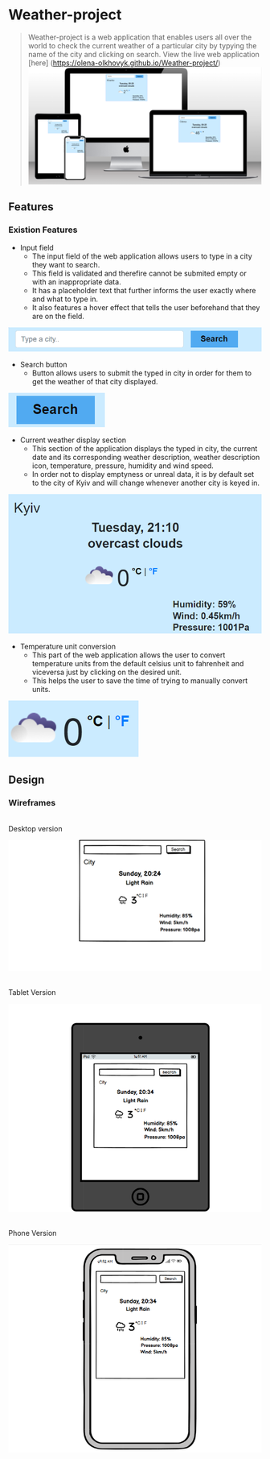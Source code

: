 # Weather-project
>Weather-project is a web application that enables users all over the world to check the current weather of a particular city by typying the name of the city and clicking on search.
View the live web application [here] (https://olena-olkhovyk.github.io/Weather-project/)
![mockup](./docs/mockup.PNG)
## Features

### Existion Features
* Input field
   * The input field of the web application allows users to type in a city they want to search.
   * This field is validated and therefire cannot be submited empty or with an inappropriate data.
   * It has a placeholder text that further informs the user exactly where and what to type in.
   * It also features a hover effect that tells the user beforehand that they are on the field.

![Input field](./docs/input%20field.PNG) 

* Search button
   * Button allows users to submit the typed in city in order for them to get the weather of that city displayed.

![Search button](./docs/search%20btn.PNG)

* Current weather display section
   * This section of the application displays the typed in city, the current date and its corresponding weather description, weather description icon, temperature, pressure, humidity and wind speed.
   * In order not to display emptyness or unreal data, it is by default set to the city of Kyiv and will change whenever another city is keyed in.

![Current weather display section](./docs/display.PNG)

* Temperature unit conversion
   * This part of the web application allows the user to convert temperature units from the default celsius unit to fahrenheit and viceversa just by clicking on the desired unit.
   * This helps the user to save the time of trying to manually convert units.

![Temperature unit conversions](./docs/units.PNG)

## Design

### Wireframes
<br>
Desktop version
<br>

![Desktop Version](./docs/desktop.PNG)

<br>
Tablet Version
<br>

![Tablet Version](./docs/ipad.PNG)

<br>
Phone Version
<br>

![Phone Version](./docs/phone.PNG)
